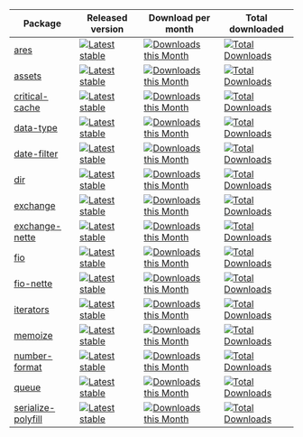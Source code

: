 | Package                                                      | Released version                                                                                                                               | Download per month                                                                                                                                     | Total downloaded                                                                                                                                                 |
|--------------------------------------------------------------|------------------------------------------------------------------------------------------------------------------------------------------------|--------------------------------------------------------------------------------------------------------------------------------------------------------|------------------------------------------------------------------------------------------------------------------------------------------------------------------|
| [ares](//github.com/h4kuna/ares)                             | [![Latest stable](https://img.shields.io/packagist/v/h4kuna/ares.svg)](https://packagist.org/packages/h4kuna/ares)                             | [![Downloads this Month](https://img.shields.io/packagist/dm/h4kuna/ares.svg)](https://packagist.org/packages/h4kuna/ares)                             | [![Total Downloads](https://poser.pugx.org/h4kuna/ares/downloads?format=flat)](https://packagist.org/packages/h4kuna/ares)                                       |
| [assets](//github.com/h4kuna/assets)                         | [![Latest stable](https://img.shields.io/packagist/v/h4kuna/assets.svg)](https://packagist.org/packages/h4kuna/assets)                         | [![Downloads this Month](https://img.shields.io/packagist/dm/h4kuna/assets.svg)](https://packagist.org/packages/h4kuna/assets)                         | [![Total Downloads](https://poser.pugx.org/h4kuna/assets/downloads?format=flat)](https://packagist.org/packages/h4kuna/assets)                                   |
| [critical-cache](//github.com/h4kuna/critical-cache)         | [![Latest stable](https://img.shields.io/packagist/v/h4kuna/critical-cache.svg)](https://packagist.org/packages/h4kuna/critical-cache)         | [![Downloads this Month](https://img.shields.io/packagist/dm/h4kuna/critical-cache.svg)](https://packagist.org/packages/h4kuna/critical-cache)         | [![Total Downloads](https://poser.pugx.org/h4kuna/critical-cache/downloads?format=flat)](https://packagist.org/packages/h4kuna/critical-cache) | 
| [data-type](//github.com/h4kuna/data-type)                   | [![Latest stable](https://img.shields.io/packagist/v/h4kuna/data-type.svg)](https://packagist.org/packages/h4kuna/data-type)                   | [![Downloads this Month](https://img.shields.io/packagist/dm/h4kuna/data-type.svg)](https://packagist.org/packages/h4kuna/data-type)                   | [![Total Downloads](https://poser.pugx.org/h4kuna/data-type/downloads?format=flat)](https://packagist.org/packages/h4kuna/data-type)                             |
| [date-filter](//github.com/h4kuna/date-filter)               | [![Latest stable](https://img.shields.io/packagist/v/h4kuna/date-filter.svg)](https://packagist.org/packages/h4kuna/date-filter)               | [![Downloads this Month](https://img.shields.io/packagist/dm/h4kuna/date-filter.svg)](https://packagist.org/packages/h4kuna/date-filter)               | [![Total Downloads](https://poser.pugx.org/h4kuna/date-filter/downloads?format=flat)](https://packagist.org/packages/h4kuna/date-filter)                         |
| [dir](//github.com/h4kuna/dir)                               | [![Latest stable](https://img.shields.io/packagist/v/h4kuna/dir.svg)](https://packagist.org/packages/h4kuna/dir)                               | [![Downloads this Month](https://img.shields.io/packagist/dm/h4kuna/dir.svg)](https://packagist.org/packages/h4kuna/dir)                               | [![Total Downloads](https://poser.pugx.org/h4kuna/dir/downloads?format=flat)](https://packagist.org/packages/h4kuna/dir)                       | 
| [exchange](//github.com/h4kuna/exchange)                     | [![Latest stable](https://img.shields.io/packagist/v/h4kuna/exchange.svg)](https://packagist.org/packages/h4kuna/exchange)                     | [![Downloads this Month](https://img.shields.io/packagist/dm/h4kuna/exchange.svg)](https://packagist.org/packages/h4kuna/exchange)                     | [![Total Downloads](https://poser.pugx.org/h4kuna/exchange/downloads?format=flat)](https://packagist.org/packages/h4kuna/exchange)                               |
| [exchange-nette](//github.com/h4kuna/exchange-nette)         | [![Latest stable](https://img.shields.io/packagist/v/h4kuna/exchange-nette.svg)](https://packagist.org/packages/h4kuna/exchange-nette)         | [![Downloads this Month](https://img.shields.io/packagist/dm/h4kuna/exchange-nette.svg)](https://packagist.org/packages/h4kuna/exchange-nette)         | [![Total Downloads](https://poser.pugx.org/h4kuna/exchange-nette/downloads?format=flat)](https://packagist.org/packages/h4kuna/exchange-nette)                   |
| [fio](//github.com/h4kuna/fio)                               | [![Latest stable](https://img.shields.io/packagist/v/h4kuna/fio.svg)](https://packagist.org/packages/h4kuna/fio)                               | [![Downloads this Month](https://img.shields.io/packagist/dm/h4kuna/fio.svg)](https://packagist.org/packages/h4kuna/fio)                               | [![Total Downloads](https://poser.pugx.org/h4kuna/fio/downloads?format=flat)](https://packagist.org/packages/h4kuna/fio)                                         |
| [fio-nette](//github.com/h4kuna/fio-nette)                   | [![Latest stable](https://img.shields.io/packagist/v/h4kuna/fio-nette.svg)](https://packagist.org/packages/h4kuna/fio-nette)                   | [![Downloads this Month](https://img.shields.io/packagist/dm/h4kuna/fio-nette.svg)](https://packagist.org/packages/h4kuna/fio-nette)                   | [![Total Downloads](https://poser.pugx.org/h4kuna/fio-nette/downloads?format=flat)](https://packagist.org/packages/h4kuna/fio-nette)                             |
| [iterators](//github.com/h4kuna/iterators)                   | [![Latest stable](https://img.shields.io/packagist/v/h4kuna/iterators.svg)](https://packagist.org/packages/h4kuna/iterators)                   | [![Downloads this Month](https://img.shields.io/packagist/dm/h4kuna/iterators.svg)](https://packagist.org/packages/h4kuna/iterators)                   | [![Total Downloads](https://poser.pugx.org/h4kuna/iterators/downloads?format=flat)](https://packagist.org/packages/h4kuna/iterators)                             |
| [memoize](//github.com/h4kuna/memoize)                       | [![Latest stable](https://img.shields.io/packagist/v/h4kuna/memoize.svg)](https://packagist.org/packages/h4kuna/memoize)                       | [![Downloads this Month](https://img.shields.io/packagist/dm/h4kuna/memoize.svg)](https://packagist.org/packages/h4kuna/memoize)                       | [![Total Downloads](https://poser.pugx.org/h4kuna/memoize/downloads?format=flat)](https://packagist.org/packages/h4kuna/memoize)                                 |
| [number-format](//github.com/h4kuna/number-format)           | [![Latest stable](https://img.shields.io/packagist/v/h4kuna/number-format.svg)](https://packagist.org/packages/h4kuna/number-format)           | [![Downloads this Month](https://img.shields.io/packagist/dm/h4kuna/number-format.svg)](https://packagist.org/packages/h4kuna/number-format)           | [![Total Downloads](https://poser.pugx.org/h4kuna/number-format/downloads?format=flat)](https://packagist.org/packages/h4kuna/number-format)                     |
| [queue](//github.com/h4kuna/queue)                           | [![Latest stable](https://img.shields.io/packagist/v/h4kuna/queue.svg)](https://packagist.org/packages/h4kuna/queue)                           | [![Downloads this Month](https://img.shields.io/packagist/dm/h4kuna/queue.svg)](https://packagist.org/packages/h4kuna/queue)                           | [![Total Downloads](https://poser.pugx.org/h4kuna/queue/downloads?format=flat)](https://packagist.org/packages/h4kuna/queue)                                     |
| [serialize-polyfill](//github.com/h4kuna/serialize-polyfill) | [![Latest stable](https://img.shields.io/packagist/v/h4kuna/serialize-polyfill.svg)](https://packagist.org/packages/h4kuna/serialize-polyfill) | [![Downloads this Month](https://img.shields.io/packagist/dm/h4kuna/serialize-polyfill.svg)](https://packagist.org/packages/h4kuna/serialize-polyfill) | [![Total Downloads](https://poser.pugx.org/h4kuna/serialize-polyfill/downloads?format=flat)](https://packagist.org/packages/h4kuna/serialize-polyfill)           | 
